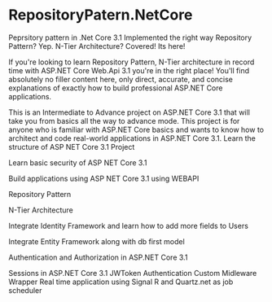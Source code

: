 # RepositoryPatern.NetCore
Peprsitory pattern in .Net Core 3.1 Implemented the right way
Repository Pattern? Yep. N-Tier Architecture? Covered! Its here!

If you're looking to learn Repository Pattern, N-Tier architecture in record time with ASP.NET Core Web.Api 3.1 you're in the right place!  You'll find absolutely no filler content here, only direct, accurate, and concise explanations of exactly how to build professional ASP.NET Core applications.

This is an Intermediate to Advance project on ASP.NET Core 3.1 that will take you from basics all the way to advance mode. This project  is for anyone who is familiar with ASP.NET Core basics and wants to know how to architect and code real-world applications in ASP.NET Core 3.1.
Learn the structure of ASP NET Core 3.1 Project

Learn basic security of ASP NET Core 3.1

Build applications using ASP NET Core 3.1 using WEBAPI

Repository Pattern

N-Tier Architecture

Integrate Identity Framework and learn how to add more fields to Users

Integrate Entity Framework along with db first model

Authentication and Authorization in ASP.NET Core 3.1

Sessions in ASP.NET Core 3.1
JWToken Authentication
Custom Midleware Wrapper
Real time application using Signal R and Quartz.net as job scheduler
